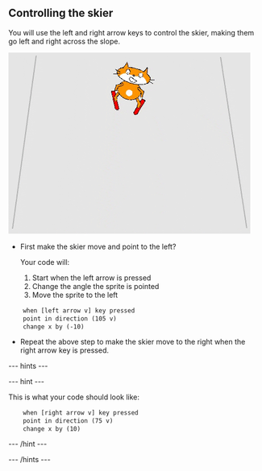 ## Controlling the skier

You will use the left and right arrow keys to control the skier, making them go left and right across the slope.

![skier moving](images/skier_moving.gif)

+ First make the skier move and point to the left? 

    Your code will:

    1. Start when the left arrow is pressed
    1. Change the angle the sprite is pointed
    1. Move the sprite to the left

```blocks
    when [left arrow v] key pressed
    point in direction (105 v)
    change x by (-10)
```

+ Repeat the above step to make the skier move to the right when the right arrow key is pressed.

--- hints ---

--- hint ---

This is what your code should look like:

```blocks
    when [right arrow v] key pressed
    point in direction (75 v)
    change x by (10)
```

--- /hint ---

--- /hints ---